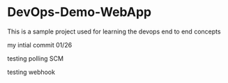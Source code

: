 # DevOps-Demo-WebApp
This is a sample project used for learning the devops end to end concepts

my intial commit 01/26

testing polling SCM

testing webhook
